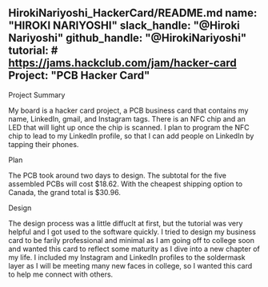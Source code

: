 HirokiNariyoshi_HackerCard/README.md
name: "HIROKI NARIYOSHI" 
slack_handle: "@Hiroki Nariyoshi" 
github_handle: "@HirokiNariyoshi" 
tutorial: # https://jams.hackclub.com/jam/hacker-card
Project: "PCB Hacker Card"
---
Project Summary

My board is a hacker card project, a PCB business card that contains my name, LinkedIn, gmail, and Instagram tags. 
There is an NFC chip and an LED that will light up once the chip is scanned. 
I plan to program the NFC chip to lead to my LinkedIn profile, so that I can add people on LinkedIn by tapping their phones.

Plan

The PCB took around two days to design. The subtotal for the five assembled PCBs will cost $18.62. With the cheapest shipping option to Canada, the grand total is $30.96.

Design

The design process was a little diffuclt at first, but the tutorial was very helpful and I got used to the software quickly. 
I tried to design my business card to be farily professional and minimal as I am going off to college soon and wanted this card to reflect some maturity as I dive into a new chapter of my life. 
I included my Instagram and LinkedIn profiles to the soldermask layer as I will be meeting many new faces in college, so I wanted this card to help me connect with others.
